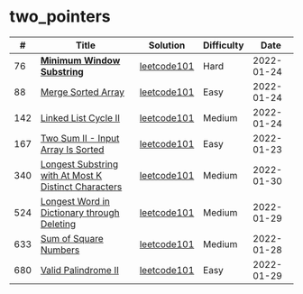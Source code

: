# two_pointers


| #   | Title                                                                                                                                          | Solution                                                                | Difficulty | Date       |
| ----- | ------------------------------------------------------------------------------------------------------------------------------------------------ | ------------------------------------------------------------------------- | ------------ | ------------ |
| 76  | [**Minimum Window Substring**](https://leetcode-cn.com/problems/minimum-window-substring/)                                                         | [leetcode101](././minimum_window_substring)                             | Hard       | 2022-01-24 |
| 88  | [Merge Sorted Array](https://leetcode-cn.com/problems/merge-sorted-array/)                                                                     | [leetcode101](././merge_sorted_array)                                   | Easy       | 2022-01-24 |
| 142 | [Linked List Cycle II](https://leetcode-cn.com/problems/linked-list-cycle-ii/)                                                                 | [leetcode101](././linked_list_cycle_ii/)                                | Medium     | 2022-01-24 |
| 167 | [Two Sum II - Input Array Is Sorted](https://leetcode-cn.com/problems/two-sum-ii-input-array-is-sorted/)                                       | [leetcode101](././two_sum_ii_input_array_is_sorted)                     | Easy       | 2022-01-23 |
| 340 | [Longest Substring with At Most K Distinct Characters](https://leetcode-cn.com/problems/longest-substring-with-at-most-k-distinct-characters/) | [leetcode101](././longest_substring_with_at_most_k_distinct_characters) | Medium     | 2022-01-30 |
| 524 | [Longest Word in Dictionary through Deleting](https://leetcode-cn.com/problems/longest-word-in-dictionary-through-deleting/)                   | [leetcode101](././longest_word_in_dictionary_through_deleting)          | Medium     | 2022-01-29 |
| 633 | [Sum of Square Numbers](https://leetcode-cn.com/problems/sum-of-square-numbers/)                                                               | [leetcode101](././sum_of_square_numbers)                                | Medium     | 2022-01-28 |
| 680 | [Valid Palindrome II](https://leetcode-cn.com/problems/valid-palindrome-ii/)                                                                   | [leetcode101](././valid_palindrome_ii)                                  | Easy       | 2022-01-29 |
